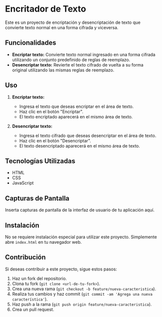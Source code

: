 # Encritador de Texto

Este es un proyecto de encriptación y desencriptación de texto que convierte texto normal en una forma cifrada y viceversa. 

## Funcionalidades

- **Encriptar texto:** Convierte texto normal ingresado en una forma cifrada utilizando un conjunto predefinido de reglas de reemplazo.
- **Desencriptar texto:** Revierte el texto cifrado de vuelta a su forma original utilizando las mismas reglas de reemplazo.

## Uso

1. **Encriptar texto:**
   - Ingresa el texto que deseas encriptar en el área de texto.
   - Haz clic en el botón "Encriptar".
   - El texto encriptado aparecerá en el mismo área de texto.

2. **Desencriptar texto:**
   - Ingresa el texto cifrado que deseas desencriptar en el área de texto.
   - Haz clic en el botón "Desencriptar".
   - El texto desencriptado aparecerá en el mismo área de texto.

## Tecnologías Utilizadas

- HTML
- CSS
- JavaScript

## Capturas de Pantalla

Inserta capturas de pantalla de la interfaz de usuario de tu aplicación aquí.

## Instalación

No se requiere instalación especial para utilizar este proyecto. Simplemente abre `index.html` en tu navegador web.

## Contribución

Si deseas contribuir a este proyecto, sigue estos pasos:

1. Haz un fork del repositorio.
2. Clona tu fork (`git clone <url-de-tu-fork>`).
3. Crea una nueva rama (`git checkout -b feature/nueva-caracteristica`).
4. Realiza tus cambios y haz commit (`git commit -am 'Agrega una nueva característica'`).
5. Haz push a la rama (`git push origin feature/nueva-caracteristica`).
6. Crea un pull request.


